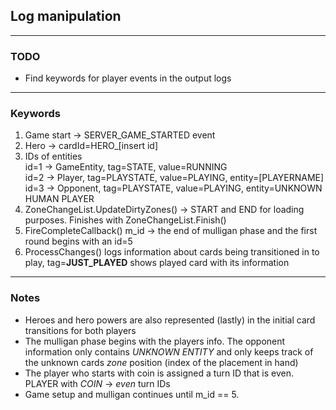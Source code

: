 ## Log manipulation

---

### TODO
- Find keywords for player events in the output logs 

---
### Keywords 
1. Game start -> SERVER\_GAME\_STARTED event
2. Hero -> cardId=HERO_[insert id]
3. IDs of entities     
   id=1 -> GameEntity, tag=STATE, value=RUNNING  
   id=2 -> Player, tag=PLAYSTATE, value=PLAYING, entity=[PLAYERNAME]  
   id=3 -> Opponent, tag=PLAYSTATE, value=PLAYING, entity=UNKNOWN HUMAN PLAYER  
4. ZoneChangeList.UpdateDirtyZones() -> START and END for loading purposes. Finishes with ZoneChangeList.Finish()
5. FireCompleteCallback() m\_id -> the end of mulligan phase and the first round begins with an id=5
6. ProcessChanges() logs information about cards being transitioned in to play, tag=**JUST_PLAYED** shows played card with its information 

---
### Notes
- Heroes and hero powers are also represented (lastly) in the initial card transitions for both players
- The mulligan phase begins with the players info. The opponent information only contains *UNKNOWN ENTITY* and only keeps track of the unknown cards *zone* position (index of the placement in hand)
- The player who starts with coin is assigned a turn ID that is even.  
PLAYER with *COIN* -> *even* turn IDs
- Game setup and mulligan continues until m\_id == 5.
